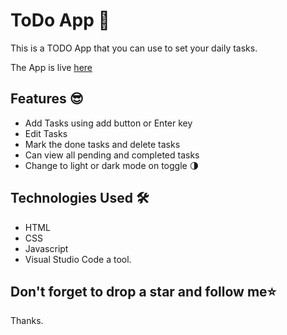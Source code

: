 # ToDo App :star_struck:

This is a TODO App that you can use to set your daily tasks.

The App is live [here](https://babzt.github.io/ToDo-App/)

## Features :sunglasses:
- Add Tasks using add button or Enter key
- Edit Tasks
- Mark the done tasks and delete tasks
- Can view all pending and completed tasks
- Change to light or dark mode on toggle :last_quarter_moon:

## Technologies Used :hammer_and_wrench:

- HTML
- CSS
- Javascript
- Visual Studio Code a tool.

## Don't forget to drop a star and follow me:star:

Thanks.